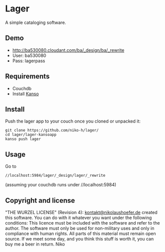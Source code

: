 # Lager

A simple cataloging software.

## Demo

* http://ba530080.cloudant.com/ba/_design/ba/_rewrite
* User: ba530080
* Pass: lagerpass


## Requirements

* Couchdb
* Install [Kanso](http://kan.so)

## Install 

Push the lager app to your couch once you cloned or unpacked it:

```
git clone https://github.com/niko-h/lager/
cd lager/lager-kansoapp
kanso push lager
```

## Usage

Go to 
```
//localhost:5984/lager/_design/lager/_rewrite
```
(assuming your couchdb runs under //localhost:5984)

## Copyright and license

"THE WURZEL LICENSE" (Revision 4):  <kontakt@nikolaushoefer.de> created this software. You can do with it whatever you want under the following conditions: This licence must be included with the software and refer to the author. The software must only be used for non-military uses and only in compliance with human rights. All parts of this material must remain open source. If we meet some day, and you think this stuff is worth it, you can buy me a beer in return. Niko